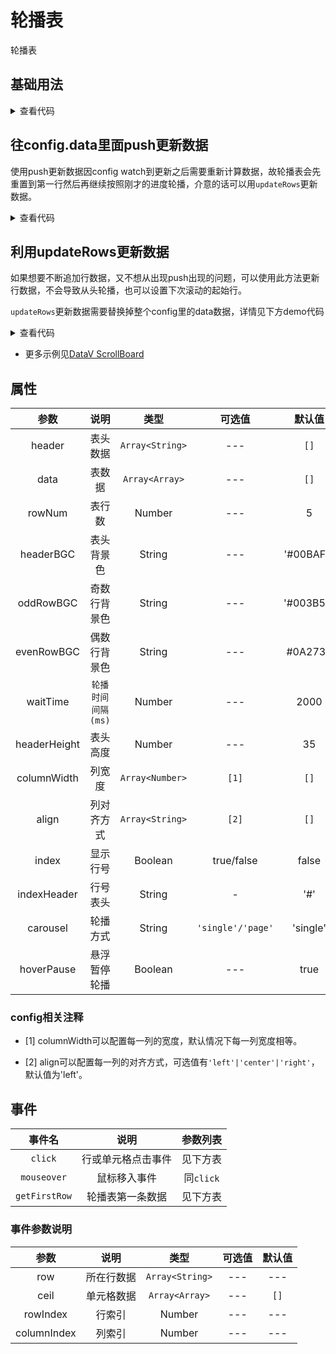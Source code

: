 <!-- 加载 demo 组件 start -->
<script setup>
import demo1 from './demo1.vue'
import demo2 from './demo2.vue'
import demo3 from './demo3.vue'
</script>
<!-- 加载 demo 组件 end -->

<!-- 正文开始 -->

# 轮播表

轮播表

## 基础用法
<ClientOnly>
  <demo1 />
</ClientOnly>
<details>
<summary>查看代码</summary>

<<< @/Other/ScrollBoard/demo1.vue

</details>

## 往config.data里面push更新数据
使用push更新数据因config watch到更新之后需要重新计算数据，故轮播表会先重置到第一行然后再继续按照刚才的进度轮播，介意的话可以用`updateRows`更新数据。

<ClientOnly>
  <demo2 />
</ClientOnly>
<details>
<summary>查看代码</summary>

<<< @/Other/ScrollBoard/demo2.vue

</details>

## 利用updateRows更新数据
如果想要不断追加行数据，又不想从出现push出现的问题，可以使用此方法更新行数据，不会导致从头轮播，也可以设置下次滚动的起始行。

`updateRows`更新数据需要替换掉整个config里的data数据，详情见下方demo代码

<ClientOnly>
  <demo3 />
</ClientOnly>
<details>
<summary>查看代码</summary>

<<< @/Other/ScrollBoard/demo3.vue

</details>

- 更多示例见<a href="http://datav.jiaminghi.com/guide/scrollBoard.html" target="_blank">DataV ScrollBoard</a>

## 属性
参数 | 说明 | 类型 | 可选值 | 默认值 
:-: | :-: | :-: | :-: | :-: 
header |	表头数据 |	`Array<String>` |	--- |	`[]`
data |	表数据 |	`Array<Array>` |	--- |	`[]`
rowNum |	表行数 |	Number |	--- |	5
headerBGC |	表头背景色 |	String |	--- |	'#00BAFF'
oddRowBGC |	奇数行背景色 |	String |	--- |	'#003B51'
evenRowBGC |	偶数行背景色 |	String |	--- |	#0A2732
waitTime |	`轮播时间间隔(ms)` |	Number |	--- |	2000
headerHeight |	表头高度 |	Number |	--- |	35
columnWidth |	列宽度 |	`Array<Number>` |	`[1]` |	`[]`
align |	列对齐方式 |	`Array<String>` |	`[2]` |	`[]`
index |	显示行号 |	Boolean |	true/false |	false
indexHeader |	行号表头 |	String |	- |	'#'
carousel |	轮播方式 |	String |	`'single'/'page'` |	'single'
hoverPause |	悬浮暂停轮播 |	Boolean |	--- |	true

### config相关注释
- [1] columnWidth可以配置每一列的宽度，默认情况下每一列宽度相等。

- [2] align可以配置每一列的对齐方式，可选值有`'left'|'center'|'right'`，默认值为'left'。

## 事件
事件名 | 说明 | 参数列表 
:-: | :-: | :-: 
`click` | 行或单元格点击事件 | 见下方表
`mouseover` | 鼠标移入事件 | 同`click`
`getFirstRow` | 轮播表第一条数据 | 见下方表

### 事件参数说明
参数 | 说明 | 类型 | 可选值 | 默认值 
:-: | :-: | :-: | :-: | :-: 
row |	所在行数据 |	`Array<String>` |	--- |	---
ceil |	单元格数据 |	`Array<Array>` |	--- |	`[]`
rowIndex |	行索引 |	Number |	--- |	---
columnIndex |	列索引 |	Number |	--- |	---

